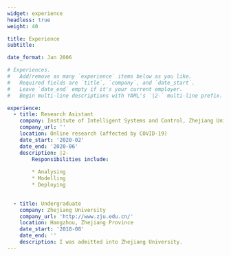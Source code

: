```yaml
---
widget: experience
headless: true
weight: 40

title: Experience
subtitle:

date_format: Jan 2006

# Experiences.
#   Add/remove as many `experience` items below as you like.
#   Required fields are `title`, `company`, and `date_start`.
#   Leave `date_end` empty if it's your current employer.
#   Begin multi-line descriptions with YAML's `|2-` multi-line prefix.

experience:
  - title: Research Asistant
    company: Institute of Intelligent Systems and Control, Zhejiang University
    company_url: ''
    location: Online research (affected by COVID-19)
    date_start: '2020-02'
    date_end: '2020-06'
    description: |2-
        Responsibilities include:
        
        * Analysing
        * Modelling
        * Deploying
        

  - title: Undergraduate
    company: Zhejiang University
    company_url: 'http://www.zju.edu.cn/'
    location: Hangzhou, Zhejiang Province
    date_start: '2018-08'
    date_end: ''
    description: I was admitted into Zhejiang University.
---
```

